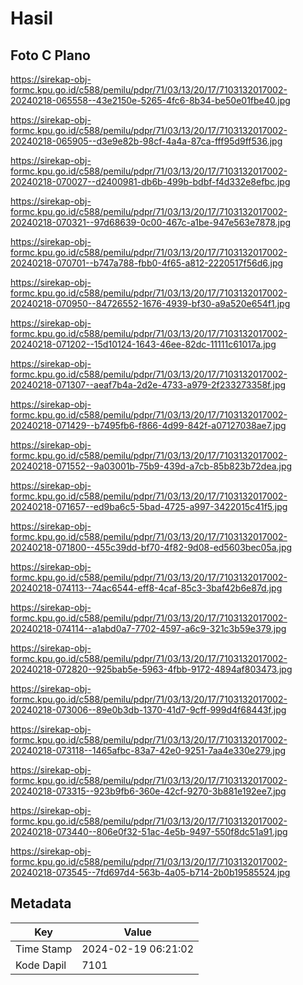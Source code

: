 # Hasil

## Foto C Plano

https://sirekap-obj-formc.kpu.go.id/c588/pemilu/pdpr/71/03/13/20/17/7103132017002-20240218-065558--43e2150e-5265-4fc6-8b34-be50e01fbe40.jpg

https://sirekap-obj-formc.kpu.go.id/c588/pemilu/pdpr/71/03/13/20/17/7103132017002-20240218-065905--d3e9e82b-98cf-4a4a-87ca-fff95d9ff536.jpg

https://sirekap-obj-formc.kpu.go.id/c588/pemilu/pdpr/71/03/13/20/17/7103132017002-20240218-070027--d2400981-db6b-499b-bdbf-f4d332e8efbc.jpg

https://sirekap-obj-formc.kpu.go.id/c588/pemilu/pdpr/71/03/13/20/17/7103132017002-20240218-070321--97d68639-0c00-467c-a1be-947e563e7878.jpg

https://sirekap-obj-formc.kpu.go.id/c588/pemilu/pdpr/71/03/13/20/17/7103132017002-20240218-070701--b747a788-fbb0-4f65-a812-2220517f56d6.jpg

https://sirekap-obj-formc.kpu.go.id/c588/pemilu/pdpr/71/03/13/20/17/7103132017002-20240218-070950--84726552-1676-4939-bf30-a9a520e654f1.jpg

https://sirekap-obj-formc.kpu.go.id/c588/pemilu/pdpr/71/03/13/20/17/7103132017002-20240218-071202--15d10124-1643-46ee-82dc-11111c61017a.jpg

https://sirekap-obj-formc.kpu.go.id/c588/pemilu/pdpr/71/03/13/20/17/7103132017002-20240218-071307--aeaf7b4a-2d2e-4733-a979-2f233273358f.jpg

https://sirekap-obj-formc.kpu.go.id/c588/pemilu/pdpr/71/03/13/20/17/7103132017002-20240218-071429--b7495fb6-f866-4d99-842f-a07127038ae7.jpg

https://sirekap-obj-formc.kpu.go.id/c588/pemilu/pdpr/71/03/13/20/17/7103132017002-20240218-071552--9a03001b-75b9-439d-a7cb-85b823b72dea.jpg

https://sirekap-obj-formc.kpu.go.id/c588/pemilu/pdpr/71/03/13/20/17/7103132017002-20240218-071657--ed9ba6c5-5bad-4725-a997-3422015c41f5.jpg

https://sirekap-obj-formc.kpu.go.id/c588/pemilu/pdpr/71/03/13/20/17/7103132017002-20240218-071800--455c39dd-bf70-4f82-9d08-ed5603bec05a.jpg

https://sirekap-obj-formc.kpu.go.id/c588/pemilu/pdpr/71/03/13/20/17/7103132017002-20240218-074113--74ac6544-eff8-4caf-85c3-3baf42b6e87d.jpg

https://sirekap-obj-formc.kpu.go.id/c588/pemilu/pdpr/71/03/13/20/17/7103132017002-20240218-074114--a1abd0a7-7702-4597-a6c9-321c3b59e379.jpg

https://sirekap-obj-formc.kpu.go.id/c588/pemilu/pdpr/71/03/13/20/17/7103132017002-20240218-072820--925bab5e-5963-4fbb-9172-4894af803473.jpg

https://sirekap-obj-formc.kpu.go.id/c588/pemilu/pdpr/71/03/13/20/17/7103132017002-20240218-073006--89e0b3db-1370-41d7-9cff-999d4f68443f.jpg

https://sirekap-obj-formc.kpu.go.id/c588/pemilu/pdpr/71/03/13/20/17/7103132017002-20240218-073118--1465afbc-83a7-42e0-9251-7aa4e330e279.jpg

https://sirekap-obj-formc.kpu.go.id/c588/pemilu/pdpr/71/03/13/20/17/7103132017002-20240218-073315--923b9fb6-360e-42cf-9270-3b881e192ee7.jpg

https://sirekap-obj-formc.kpu.go.id/c588/pemilu/pdpr/71/03/13/20/17/7103132017002-20240218-073440--806e0f32-51ac-4e5b-9497-550f8dc51a91.jpg

https://sirekap-obj-formc.kpu.go.id/c588/pemilu/pdpr/71/03/13/20/17/7103132017002-20240218-073545--7fd697d4-563b-4a05-b714-2b0b19585524.jpg


## Metadata

| Key        | Value               |
| ---------- | ------------------- |
| Time Stamp | 2024-02-19 06:21:02 |
| Kode Dapil | 7101                |



